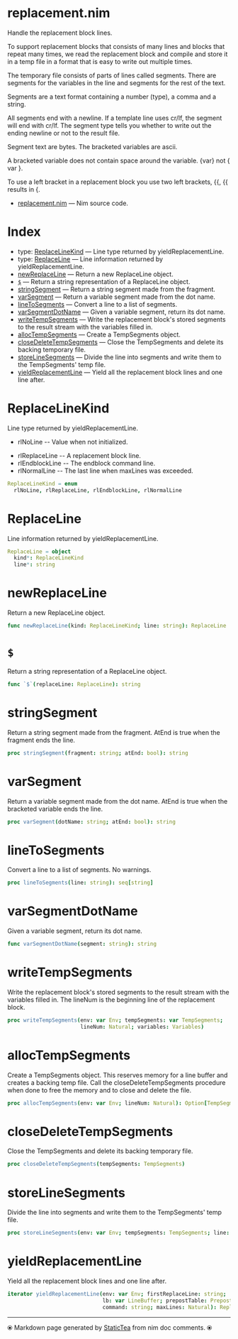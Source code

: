 # replacement.nim

Handle the replacement block lines.

To support replacement blocks that consists of many lines and blocks
that repeat many times, we read the replacement block and compile
and store it in a temp file in a format that is easy to write out
multiple times.

The temporary file consists of parts of lines called segments. There
are segments for the variables in the line and segments for the rest
of the text.

Segments are a text format containing a number (type), a comma and a
string.

All segments end with a newline. If a template line uses cr/lf, the
segment will end with cr/lf.  The segment type tells you whether to
write out the ending newline or not to the result file.

Segment text are bytes. The bracketed variables are ascii.

A bracketed variable does not contain space around the variable.
{var} not { var }.

To use a left bracket in a replacement block you use two left brackets, {{,
{{ results in {.

* [replacement.nim](../src/replacement.nim) &mdash; Nim source code.
# Index

* type: [ReplaceLineKind](#replacelinekind) &mdash; Line type returned by yieldReplacementLine.
* type: [ReplaceLine](#replaceline) &mdash; Line information returned by yieldReplacementLine.
* [newReplaceLine](#newreplaceline) &mdash; Return a new ReplaceLine object.
* [`$`](#) &mdash; Return a string representation of a ReplaceLine object.
* [stringSegment](#stringsegment) &mdash; Return a string segment made from the fragment.
* [varSegment](#varsegment) &mdash; Return a variable segment made from the dot name.
* [lineToSegments](#linetosegments) &mdash; Convert a line to a list of segments.
* [varSegmentDotName](#varsegmentdotname) &mdash; Given a variable segment, return its dot name.
* [writeTempSegments](#writetempsegments) &mdash; Write the replacement block's stored segments to the result stream with the variables filled in.
* [allocTempSegments](#alloctempsegments) &mdash; Create a TempSegments object.
* [closeDeleteTempSegments](#closedeletetempsegments) &mdash; Close the TempSegments and delete its backing temporary file.
* [storeLineSegments](#storelinesegments) &mdash; Divide the line into segments and write them to the TempSegments' temp file.
* [yieldReplacementLine](#yieldreplacementline) &mdash; Yield all the replacement block lines and one line after.

# ReplaceLineKind

Line type returned by yieldReplacementLine.<ul class="simple"><li>rlNoLine -- Value when not initialized.</li>
<li>rlReplaceLine -- A replacement block line.</li>
<li>rlEndblockLine -- The endblock command line.</li>
<li>rlNormalLine -- The last line when maxLines was exceeded.</li>
</ul>


```nim
ReplaceLineKind = enum
  rlNoLine, rlReplaceLine, rlEndblockLine, rlNormalLine
```

# ReplaceLine

Line information returned by yieldReplacementLine.

```nim
ReplaceLine = object
  kind*: ReplaceLineKind
  line*: string

```

# newReplaceLine

Return a new ReplaceLine object.

```nim
func newReplaceLine(kind: ReplaceLineKind; line: string): ReplaceLine
```

# `$`

Return a string representation of a ReplaceLine object.

```nim
func `$`(replaceLine: ReplaceLine): string
```

# stringSegment

Return a string segment made from the fragment. AtEnd is true when the fragment ends the line.

```nim
proc stringSegment(fragment: string; atEnd: bool): string
```

# varSegment

Return a variable segment made from the dot name. AtEnd is true when the bracketed variable ends the line.

```nim
proc varSegment(dotName: string; atEnd: bool): string
```

# lineToSegments

Convert a line to a list of segments. No warnings.

```nim
proc lineToSegments(line: string): seq[string]
```

# varSegmentDotName

Given a variable segment, return its dot name.

```nim
func varSegmentDotName(segment: string): string
```

# writeTempSegments

Write the replacement block's stored segments to the result stream with the variables filled in.  The lineNum is the beginning line of the replacement block.

```nim
proc writeTempSegments(env: var Env; tempSegments: var TempSegments;
                       lineNum: Natural; variables: Variables)
```

# allocTempSegments

Create a TempSegments object. This reserves memory for a line buffer and creates a backing temp file. Call the closeDeleteTempSegments procedure when done to free the memory and to close and delete the file.

```nim
proc allocTempSegments(env: var Env; lineNum: Natural): Option[TempSegments]
```

# closeDeleteTempSegments

Close the TempSegments and delete its backing temporary file.

```nim
proc closeDeleteTempSegments(tempSegments: TempSegments)
```

# storeLineSegments

Divide the line into segments and write them to the TempSegments' temp file.

```nim
proc storeLineSegments(env: var Env; tempSegments: TempSegments; line: string)
```

# yieldReplacementLine

Yield all the replacement block lines and one line after.

```nim
iterator yieldReplacementLine(env: var Env; firstReplaceLine: string;
                              lb: var LineBuffer; prepostTable: PrepostTable;
                              command: string; maxLines: Natural): ReplaceLine
```


---
⦿ Markdown page generated by [StaticTea](https://github.com/flenniken/statictea/) from nim doc comments. ⦿
